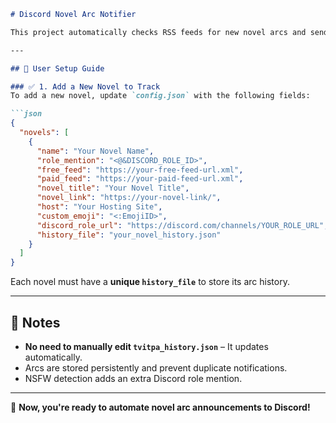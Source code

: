 ```markdown
# Discord Novel Arc Notifier

This project automatically checks RSS feeds for new novel arcs and sends formatted Discord notifications. It supports multiple novels with persistent arc history and NSFW detection (restricted by novel title). All messages use a global Discord webhook (set as a GitHub secret named `DISCORD_WEBHOOK`).

---

## 📂 User Setup Guide

### ✅ 1. Add a New Novel to Track
To add a new novel, update `config.json` with the following fields:

```json
{
  "novels": [
    {
      "name": "Your Novel Name",
      "role_mention": "<@&DISCORD_ROLE_ID>",
      "free_feed": "https://your-free-feed-url.xml",
      "paid_feed": "https://your-paid-feed-url.xml",
      "novel_title": "Your Novel Title",
      "novel_link": "https://your-novel-link/",
      "host": "Your Hosting Site",
      "custom_emoji": "<:EmojiID>",
      "discord_role_url": "https://discord.com/channels/YOUR_ROLE_URL",
      "history_file": "your_novel_history.json"
    }
  ]
}
```

Each novel must have a **unique `history_file`** to store its arc history.

---

## 🎯 Notes
- **No need to manually edit `tvitpa_history.json`** – It updates automatically.
- Arcs are stored persistently and prevent duplicate notifications.
- NSFW detection adds an extra Discord role mention.

---
🚀 **Now, you're ready to automate novel arc announcements to Discord!**
```

